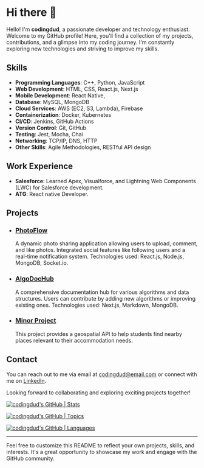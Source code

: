 # Hi there 👋

Hello! I'm **codingdud**, a passionate developer and technology enthusiast. Welcome to my GitHub profile! Here, you'll find a collection of my projects, contributions, and a glimpse into my coding journey. I'm constantly exploring new technologies and striving to improve my skills.

## Skills

- **Programming Languages**: C++, Python, JavaScript
- **Web Development**: HTML, CSS, React.js, Next.js
- **Mobile Development**: React Native,
- **Database**: MySQL, MongoDB
- **Cloud Services**: AWS (EC2, S3, Lambda), Firebase
- **Containerization**: Docker, Kubernetes
- **CI/CD**: Jenkins, GitHub Actions
- **Version Control**: Git, GitHub
- **Testing**: Jest, Mocha, Chai
- **Networking**: TCP/IP, DNS, HTTP
- **Other Skills**: Agile Methodologies, RESTful API design

## Work Experience

- **Salesforce**: Learned Apex, Visualforce, and Lightning Web Components (LWC) for Salesforce development.
- **ATG**: React native Developer.

## Projects

- ### [PhotoFlow](https://github.com/codingdud/PhotoFlow)
  A dynamic photo sharing application allowing users to upload, comment, and like photos. Integrated social features like following users and a real-time notification system. Technologies used: React.js, Node.js, MongoDB, Socket.io.

- ### [AlgoDocHub](https://github.com/codingdud/AlgoDocHub)
  A comprehensive documentation hub for various algorithms and data structures. Users can contribute by adding new algorithms or improving existing ones. Technologies used: Next.js, Markdown, MongoDB.

- ### [Minor Project](https://github.com/codingdud/minor-project)
  This project provides a geospatial API to help students find nearby places relevant to their accommodation needs.


## Contact

You can reach out to me via email at [codingdud@email.com](mailto:codingdud@email.com) or connect with me on [LinkedIn](https://www.linkedin.com/in/animeshsysop).

Looking forward to collaborating and exploring exciting projects together!


[![codingdud's GitHub | Stats](https://stats.quine.sh/codingdud/github?theme=dark)](https://quine.sh?utm_source=widgets&utm_campaign=codingdud)

[![codingdud's GitHub | Topics](https://stats.quine.sh/codingdud/topics-over-time?theme=dark)](https://quine.sh?utm_source=widgets&utm_campaign=codingdud)

[![codingdud's GitHub | Languages](https://stats.quine.sh/codingdud/languages-over-time?theme=dark)](https://quine.sh?utm_source=widgets&utm_campaign=codingdud)


---

Feel free to customize this README to reflect your own projects, skills, and interests. It's a great opportunity to showcase my work and engage with the GitHub community.

